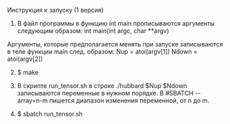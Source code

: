 Инструкция к запуску (1 версия)

1) В файл программы в функцию int main прописываются аргументы следующим образом:
    int main(int argc, char **argv)
    
Аргументы, которые предполагается менять при запуске записываются в теле функции
main след. образом:
    Nup = atoi(argv[1])
    Ndown = atoi(argv[2])

2) $ make

3) В скрипте run_tensor.sh в строке ./hubbard $Nup $Ndown записываются переменные в нужном порядке.
В #SBATCH --array=n-m пишется диапазон изменения переменной, от n до m.

4) $ sbatch run_tensor.sh
